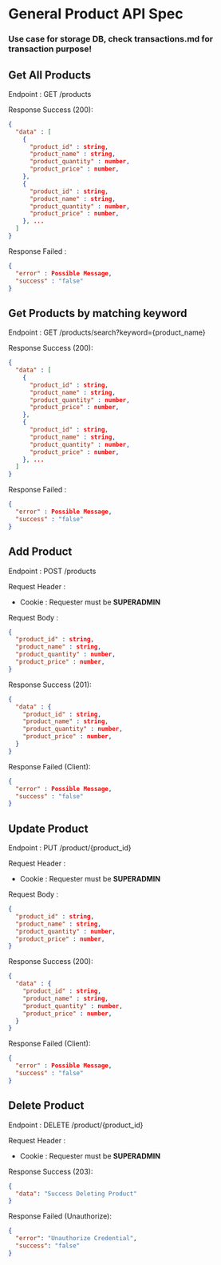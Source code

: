 # General Product API Spec

### Use case for storage DB, check transactions.md for transaction purpose!

## Get All Products

Endpoint : GET /products

Response Success (200):

```json
{
  "data" : [
    {
      "product_id" : string,
      "product_name" : string,
      "product_quantity" : number,
      "product_price" : number,
    },
    {
      "product_id" : string,
      "product_name" : string,
      "product_quantity" : number,
      "product_price" : number,
    }, ...
  ]
}
```

Response Failed :

```json
{
  "error" : Possible Message,
  "success" : "false"
}
```

## Get Products by matching keyword

Endpoint : GET /products/search?keyword={product_name}

Response Success (200):

```json
{
  "data" : [
    {
      "product_id" : string,
      "product_name" : string,
      "product_quantity" : number,
      "product_price" : number,
    },
    {
      "product_id" : string,
      "product_name" : string,
      "product_quantity" : number,
      "product_price" : number,
    }, ...
  ]
}
```

Response Failed :

```json
{
  "error" : Possible Message,
  "success" : "false"
}
```

## Add Product

Endpoint : POST /products

Request Header :

- Cookie : Requester must be **SUPERADMIN**

Request Body :

```json
{
  "product_id" : string,
  "product_name" : string,
  "product_quantity" : number,
  "product_price" : number,
}
```

Response Success (201):

```json
{
  "data" : {
    "product_id" : string,
    "product_name" : string,
    "product_quantity" : number,
    "product_price" : number,
  }
}
```

Response Failed (Client):

```json
{
  "error" : Possible Message,
  "success" : "false"
}
```

## Update Product

Endpoint : PUT /product/{product_id}

Request Header :

- Cookie : Requester must be **SUPERADMIN**

Request Body :

```json
{
  "product_id" : string,
  "product_name" : string,
  "product_quantity" : number,
  "product_price" : number,
}
```

Response Success (200):

```json
{
  "data" : {
    "product_id" : string,
    "product_name" : string,
    "product_quantity" : number,
    "product_price" : number,
  }
}
```

Response Failed (Client):

```json
{
  "error" : Possible Message,
  "success" : "false"
}
```

## Delete Product

Endpoint : DELETE /product/{product_id}

Request Header :

- Cookie : Requester must be **SUPERADMIN**

Response Success (203):

```json
{
  "data": "Success Deleting Product"
}
```

Response Failed (Unauthorize):

```json
{
  "error": "Unauthorize Credential",
  "success": "false"
}
```
